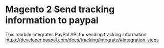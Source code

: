 # Magento 2 Send tracking information to paypal

This module integrates PayPal API for sending tracking information https://developer.paypal.com/docs/tracking/integrate/#integration-steps
